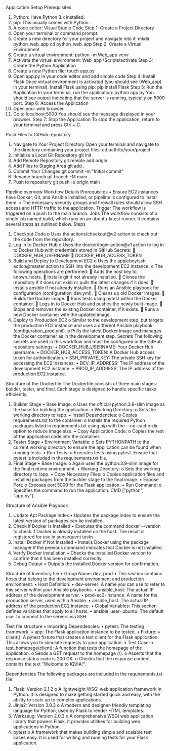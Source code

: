 Application Setup
Prerequisites
1.	Python: Have Python 3.x installed.
2.	pip: This usually comes with Python.
3.	A code editor: Visual Studio Code
Step 1: Create a Project Directory
1.	Open your terminal or command prompt.
2.	Create a new directory for your project and navigate into it:
mkdir python_web_app
cd python_web_app
Step 2: Create a Virtual Environment
1.	Create a virtual environment:
python -m Web_app venv
2.	Activate the virtual environment:
Web_app \Scripts\activate
Step 3: Create the Python Application
1.	Create a new Python file:
touch app.py
2.	Open app.py in your code editor and add simple code
Step 4: Install Flask
Once virtual environment is activated (you should see (Web_app) in your terminal).
Install Flask using pip:
pip install Flask
Step 5: Run the Application
In your terminal, run the application:
python app.py
You should see output indicating that the server is running, typically on 5000 port.
Step 6: Access the Application
1.	Open your web browser.
2.	Go to localhost:5000
You should see the message displayed in your browser.
Step 7: Stop the Application
To stop the application, return to your terminal and press Ctrl + C.

Push Files to GitHub repository
1. Navigate to Your Project Directory
Open your terminal and navigate to the directory containing your project files:
cd path/to/your/project
2. Initialize a Local Git Repository
git init
3. Add Remote Repository
git remote add origin <repository-url>
4. Add Files to Staging Area
git add .
5. Commit Your Changes
git commit -m "Initial commit"
6. Rename branch 
git branch -M main
7. Push to repository
git push -u origin main

Pipeline overview
Workflow Details
Prerequisites
•	Ensure EC2 instances have Docker, Git, and Ansible installed, or pipeline is configured to install them.
•	The necessary security groups and firewall rules should allow SSH access and HTTP traffic to the application.
Trigger
The workflow is triggered on a push to the main branch.
Jobs
The workflow consists of a single job named build, which runs on an ubuntu-latest runner. It contains several steps as outlined below.
Steps
1.	Checkout Code
o	Uses the actions/checkout@v2 action to check out the code from the repository.
2.	Log in to Docker Hub
o	Uses the docker/login-action@v1 action to log in to Docker Hub with credentials stored in GitHub Secrets:
	DOCKER_HUB_USERNAME
	DOCKER_HUB_ACCESS_TOKEN
3.	Build and Deploy to Development EC2
o	Uses the appleboy/ssh-action@master action to SSH into the development EC2 instance.
o	The following operations are performed:
	Adds the host key to known_hosts.
	Installs git if not already installed.
	Clones the repository if it does not exist or pulls the latest changes if it does.
	Installs ansible if not already installed.
	Runs an Ansible playbook for configuration (configuration_dev.yml).
	Cleans up old Docker images.
	Builds the Docker image.
	Runs tests using pytest within the Docker container.
	Logs in to Docker Hub and pushes the newly built image.
	Stops and removes the existing Docker container, if it exists.
	Runs a new Docker container with the updated image.
4.	Deploy to Production EC2
o	Similar to the development step, but targets the production EC2 instance and uses a different Ansible playbook (configuration_prod.yml).
o	Pulls the latest Docker image and manages the Docker container as in the development step.
Secrets
The following secrets are used in this workflow and must be configured in the GitHub repository settings:
•	DOCKER_HUB_USERNAME: Your Docker Hub username.
•	DOCKER_HUB_ACCESS_TOKEN: A Docker Hub access token for authentication.
•	SSH_PRIVATE_KEY: The private SSH key for accessing the EC2 instances.
•	DEV_IP_ADDRESS: The IP address of the development EC2 instance.
•	PROD_IP_ADDRESS: The IP address of the production EC2 instance.

Structure of the Dockerfile
The Dockerfile consists of three main stages: builder, tester, and final. Each stage is designed to handle specific tasks efficiently.
1. Builder Stage
•	Base Image:
o	Uses the official python:3.9-slim image as the base for building the application.
•	Working Directory:
o	Sets the working directory to /app.
•	Install Dependencies:
o	Copies requirements.txt to the container.
o	Installs the required Python packages listed in requirements.txt using pip with the --no-cache-dir option to reduce image size.
•	Copy Application Code:
o	Copies the rest of the application code into the container.
2. Tester Stage
•	Environment Variable:
o	Sets PYTHONPATH to the current working directory to ensure the application can be found when running tests.
•	Run Tests:
o	Executes tests using pytest. Ensure that pytest is included in the requirements.txt file.
3. Final Stage
•	Base Image:
o	Again uses the python:3.9-slim image for the final runtime environment.
•	Working Directory:
o	Sets the working directory to /app.
•	Copy Necessary Files:
o	Copies application files and installed packages from the builder stage to the final image.
•	Expose Port:
o	Exposes port 5000 for the Flask application.
•	Run Command:
o	Specifies the command to run the application: CMD ["python", "app.py"].

Structure of Ansible Playbook
1. Update Apt Package Index
•	Updates the package index to ensure the latest version of packages can be installed.
2. Check if Docker is Installed
•	Executes the command docker --version to check if Docker is already installed on the host. The result is registered for use in subsequent tasks.
3. Install Docker if Not Installed
•	Installs Docker using the package manager if the previous command indicates that Docker is not installed.
4. Verify Docker Installation
•	Checks the installed Docker version to confirm that it has been installed correctly.
5. Debug Output
•	Outputs the installed Docker version for confirmation.

Structure of Inventory file
•  Group Name: dev, prod
•	This section contains hosts that belong to the development environment and production environment.
•  Host Definition:
•	dev-server: A name you can use to refer to this server within your Ansible playbooks.
•	ansible_host: The actual IP address of the development server.
•	prod-ec2-instance: A name for the production server, used within Ansible.
•	ansible_host: The actual IP address of the production EC2 instance.
•  Global Variables: This section defines variables that apply to all hosts.
•	ansible_user=ubuntu: The default user to connect to the servers via SSH

Test file structure
•  Importing Dependencies:
•	pytest: The testing framework.
•	app: The Flask application instance to be tested.
•  Fixture:
•	client(): A pytest fixture that creates a test client for the Flask application. This allows you to simulate requests to your application.
•  Test Case:
•	test_homepage(client): A function that tests the homepage of the application.
o	Sends a GET request to the homepage (/).
o	Asserts that the response status code is 200 OK.
o	Checks that the response content contains the text "Welcome to IQVIA!".

Dependencies
The following packages are included in the requirements.txt file:
1.	Flask: Version 2.1.2
o	A lightweight WSGI web application framework in Python. It is designed to make getting started quick and easy, with the ability to scale up to complex applications.
2.	Jinja2: Version 3.0.3
o	A modern and designer-friendly templating language for Python, used by Flask to render HTML templates.
3.	Werkzeug: Version 2.0.3
o	A comprehensive WSGI web application library that powers Flask. It provides utilities for building web applications in Python.
4.	pytest
o	A framework that makes building simple and scalable test cases easy. It is used for writing and running tests for your Flask application.
